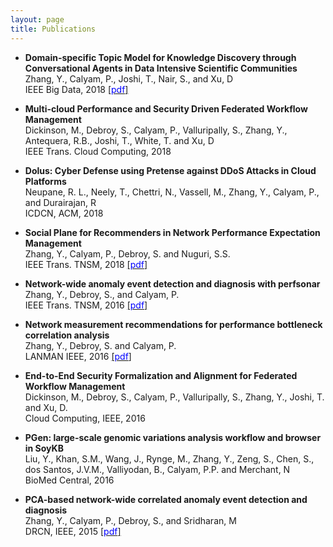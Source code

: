```yaml
---
layout: page
title: Publications
---
```


<a name="paper-dstp"></a>
* **Domain-specific Topic Model for Knowledge Discovery through Conversational Agents in Data Intensive Scientific Communities** <br />
  Zhang, Y., Calyam, P., Joshi, T., Nair, S., and Xu, D <br />
  IEEE Big Data, 2018 [[<span style="color:blue">pdf</span>]](https://github.com/zhangyuanxun/me/raw/gh-pages/docs/papers/dstp-2018.pdf)

* **Multi-cloud Performance and Security Driven Federated Workflow Management** <br />
  Dickinson, M., Debroy, S., Calyam, P., Valluripally, S., Zhang, Y., Antequera, R.B., Joshi, T., White, T. and Xu, D <br />
  IEEE Trans. Cloud Computing, 2018

* **Dolus: Cyber Defense using Pretense against DDoS Attacks in Cloud Platforms** <br />
  Neupane, R. L., Neely, T., Chettri, N., Vassell, M., Zhang, Y., Calyam, P., and Durairajan, R <br />
  ICDCN, ACM, 2018

* **Social Plane for Recommenders in Network Performance Expectation Management** <br />
  Zhang, Y., Calyam, P., Debroy, S. and Nuguri, S.S. <br />
  IEEE Trans. TNSM, 2018 [[<span style="color:blue">pdf</span>]](https://github.com/zhangyuanxun/me/raw/gh-pages/docs/papers/tnsm-2018.pdf)

* **Network-wide anomaly event detection and diagnosis with perfsonar** <br />
  Zhang, Y., Debroy, S., and Calyam, P. <br />
  IEEE Trans. TNSM, 2016 [[<span style="color:blue">pdf</span>]](https://github.com/zhangyuanxun/me/raw/gh-pages/docs/papers/tnsm-2016.pdf)

* **Network measurement recommendations for performance bottleneck correlation analysis** <br />
  Zhang, Y., Debroy, S. and Calyam, P. <br />
  LANMAN IEEE, 2016 [[<span style="color:blue">pdf</span>]](https://github.com/zhangyuanxun/me/raw/gh-pages/docs/papers/lamman-2016.pdf)

* **End-to-End Security Formalization and Alignment for Federated Workflow Management** <br />
  Dickinson, M., Debroy, S., Calyam, P., Valluripally, S., Zhang, Y., Joshi, T. and Xu, D. <br />
  Cloud Computing, IEEE, 2016

* **PGen: large-scale genomic variations analysis workflow and browser in SoyKB** <br />
  Liu, Y., Khan, S.M., Wang, J., Rynge, M., Zhang, Y., Zeng, S., Chen, S., dos Santos, J.V.M., Valliyodan, B., Calyam, P.P. and Merchant, N<br />
  BioMed Central, 2016
 
* **PCA-based network-wide correlated anomaly event detection and diagnosis** <br />
  Zhang, Y., Calyam, P., Debroy, S., and Sridharan, M <br />
  DRCN, IEEE, 2015 [[<span style="color:blue">pdf</span>]](https://github.com/zhangyuanxun/me/raw/gh-pages/docs/papers/drcn-2015.pdf)


  